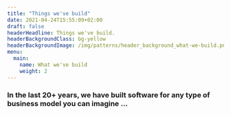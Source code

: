 ```yaml
---
title: "Things we've build"
date: 2021-04-24T15:55:09+02:00
draft: false
headerHeadline: Things we've build.
headerBackgroundClass: bg-yellow
headerBackgroundImage: /img/patterns/header_background_what-we-build.png
menu:
  main:
    name: What we've build
    weight: 2
---
```


### In the last 20+ years, we have built software for any type of business model you can imagine ...